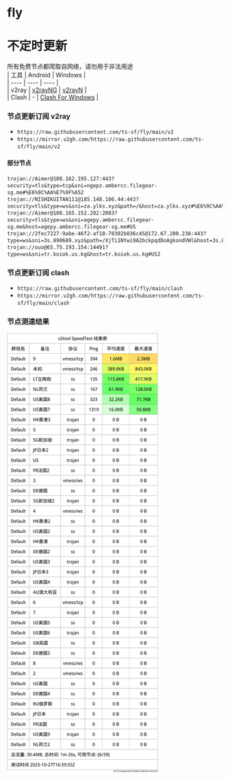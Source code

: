 # fly
# 不定时更新
所有免费节点都爬取自网络，请勿用于非法用途  
|  工具  | Android  | Windows  |  
|  ----  | ----   | ----  |  
| v2ray  | [v2rayNG](https://github.com/2dust/v2rayNG/releases) | [v2rayN](https://github.com/2dust/v2rayN/releases) |  
| Clash  | - | [Clash For Windows](https://github.com/2dust/clashN/releases) | 
  
### 节点更新订阅  v2ray
- `https://raw.githubusercontent.com/ts-sf/fly/main/v2`  
- `https://mirror.v2gh.com/https://raw.githubusercontent.com/ts-sf/fly/main/v2`  

#### 部分节点  
``` 
trojan://Aimer@108.162.195.127:443?security=tls&type=tcp&sni=ngepz.ambercc.filegear-sg.me#%E6%9C%AA%E7%9F%A52
trojan://NISHIKUITAN111@185.148.106.44:443?security=tls&type=ws&sni=za.ylks.xyz&path=/&host=za.ylks.xyz#%E6%9C%AA%E7%9F%A53
trojan://Aimer@108.165.152.202:2083?security=tls&type=ws&sni=agepy.ambercc.filegear-sg.me&host=agepy.ambercc.filegear-sg.me#US
trojan://2fec7227-9abe-46f2-af18-78302b836c45@172.67.200.238:443?type=ws&sni=3s.890689.xyz&path=/XjTi1NYwi9A2bckpqdDoAgkondVWl&host=3s.890689.xyz#%E6%9C%AA%E7%9F%A54
trojan://ouo@65.75.193.154:14491?type=ws&sni=tr.koiok.us.kg&host=tr.koiok.us.kg#US2
```
### 节点更新订阅  clash
- `https://raw.githubusercontent.com/ts-sf/fly/main/clash`  
- `https://mirror.v2gh.com/https://raw.githubusercontent.com/ts-sf/fly/main/clash`  

### 节点测速结果
![image](traffic.png)
